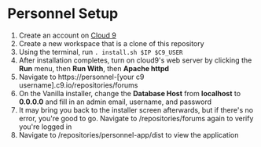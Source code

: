 # Personnel Setup

1. Create an account on [Cloud 9](http://c9.io)
2. Create a new workspace that is a clone of this repository
3. Using the terminal, run `. install.sh $IP $C9_USER`
4. After installation completes, turn on cloud9's web server by clicking the **Run** menu, then **Run With**, then **Apache httpd**
5. Navigate to https://personnel-[your c9 username].c9.io/repositories/forums
6. On the Vanilla installer, change the **Database Host** from **localhost** to **0.0.0.0** and fill in an admin email, username, and password
7. It may bring you back to the installer screen afterwards, but if there's no error, you're good to go. Navigate to /repositories/forums again to verify you're logged in
8. Navigate to /repositories/personnel-app/dist to view the application
